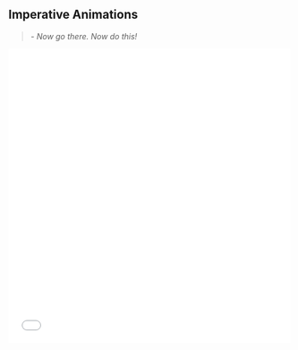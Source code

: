 ## Imperative Animations

> _- Now go there. Now do this!_

<iframe height='525' scrolling='no' title='Animated SVG Avatar' src='//codepen.io/dsenneff/embed/QajVxO/?height=265&theme-id=0&default-tab=result&embed-version=2' frameborder='no' allowtransparency='true' allowfullscreen='true' style='width: 100%;'>See the Pen <a href='https://codepen.io/dsenneff/pen/QajVxO/'>Animated SVG Avatar</a> by Darin (<a href='https://codepen.io/dsenneff'>@dsenneff</a>) on <a href='https://codepen.io'>CodePen</a>.
</iframe>
